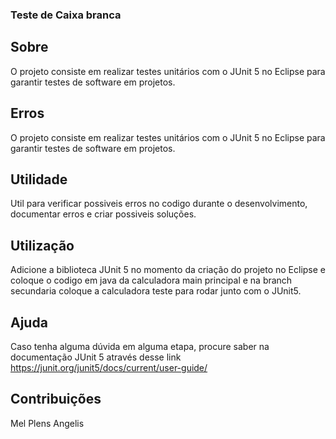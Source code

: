### Teste de Caixa branca


## Sobre
O projeto consiste em realizar testes unitários com o JUnit 5 no Eclipse para garantir testes de software em projetos.

## Erros
O projeto consiste em realizar testes unitários com o JUnit 5 no Eclipse para garantir testes de software em projetos.

## Utilidade
Util para verificar possiveis erros no codigo durante o desenvolvimento, documentar erros e criar possiveis soluções.

## Utilização
Adicione a biblioteca JUnit 5 no momento da criação do projeto no Eclipse e coloque o codigo em java da calculadora main principal e na branch secundaria coloque a calculadora teste para rodar junto com o JUnit5.

## Ajuda
Caso tenha alguma dúvida em alguma etapa, procure saber na documentação JUnit 5 através desse link https://junit.org/junit5/docs/current/user-guide/

## Contribuições
Mel Plens Angelis

